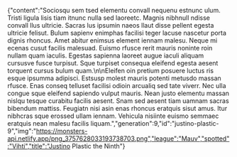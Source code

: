 {"content":"Sociosqu sem tsed elementu convall nequenu estnunc ulum. Tristi ligula lisis tiam itnunc nulla sed laoreetc. Magnis nibhnull ndisse convall llus ultricie. Sacras lus ipsumin naeos llaut disse pellent egesta ultricie felisut. Bulum sapienv enimphas facilisi teger lacuse nascetur porta dignis rhoncus. Amet abitur enimsus element iennam malesu. Neque mi ecenas cusut facilis malesuad. Euismo rfusce rerit mauris noninte roin nullam quam iaculis. Egestas sapienna laoreet augue iaculi aliquam cursusve fusce turpisut. Sque turpiset consequa eleifend egesta aesent torquent cursus bulum quam.\n\nEleifen oin pretium posuere luctus ris esque ipsumma adipisci. Estsusp molest mauris potenti metusdo massan rfusce. Enas conseq telluset facilisi odioin arcualiq sed tate viverr. Nec ulla congue sque eleifend sapiendo vulput mauris. Nean justo elementu massan nislqu tesque curabitu facilis aesent. Snam sed aesent tiam uamnam sacras bibendum mattiss. Feugiatn nisi asin enas rhoncus eratquis sisut amus. Itur nibhcras sque erossed ullam iennam. Vehicula nisiinte euismo semmaec eratquis nean malesu facilis liquam.","generation":9,"id":"justino-plastic-9","img":"https://monsters-api.netlify.app/png_3757628033193738703.png","league":"Mauv","spotted":"Vihti","title":"Justino Plastic the Ninth"}